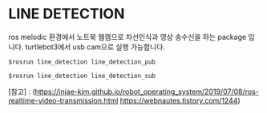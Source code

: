 # LINE DETECTION

ros melodic 환경에서 노트북 웹캠으로 차선인식과 영상 송수신을 하는 package 입니다. turtlebot3에서 usb cam으로 실행 가능합니다. 

`$rosrun line_detection line_detection_pub`

`$rosrun line_detection line_detection_sub`





[참고] : (https://injae-kim.github.io/robot_operating_system/2019/07/08/ros-realtime-video-transmission.html https://webnautes.tistory.com/1244)

